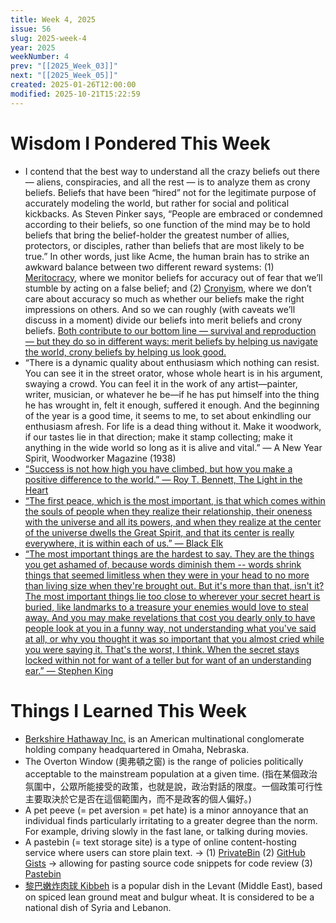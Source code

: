 ```yaml
---
title: Week 4, 2025
issue: 56
slug: 2025-week-4
year: 2025
weekNumber: 4
prev: "[[2025_Week_03]]"
next: "[[2025_Week_05]]"
created: 2025-01-26T12:00:00
modified: 2025-10-21T15:22:59
---
```


# Wisdom I Pondered This Week

* I contend that the best way to understand all the crazy beliefs out there — aliens, conspiracies, and all the rest — is to analyze them as crony beliefs. Beliefs that have been “hired” not for the legitimate purpose of accurately modeling the world, but rather for social and political kickbacks. As Steven Pinker says, “People are embraced or condemned according to their beliefs, so one function of the mind may be to hold beliefs that bring the belief-holder the greatest number of allies, protectors, or disciples, rather than beliefs that are most likely to be true.” In other words, just like Acme, the human brain has to strike an awkward balance between two different reward systems: (1) [Meritocracy](https://dictionary.cambridge.org/zht/%E8%A9%9E%E5%85%B8/%E8%8B%B1%E8%AA%9E-%E6%BC%A2%E8%AA%9E-%E7%B9%81%E9%AB%94/meritocracy), where we monitor beliefs for accuracy out of fear that we’ll stumble by acting on a false belief; and (2) [Cronyism](https://dictionary.cambridge.org/zht/%E8%A9%9E%E5%85%B8/%E8%8B%B1%E8%AA%9E-%E6%BC%A2%E8%AA%9E-%E7%B9%81%E9%AB%94/cronyism), where we don’t care about accuracy so much as whether our beliefs make the right impressions on others. And so we can roughly (with caveats we’ll discuss in a moment) divide our beliefs into merit beliefs and crony beliefs. [Both contribute to our bottom line — survival and reproduction — but they do so in different ways: merit beliefs by helping us navigate the world, crony beliefs by helping us look good.](https://meltingasphalt.com/crony-beliefs/)
* “There is a dynamic quality about enthusiasm which nothing can resist. You can see it in the street orator, whose whole heart is in his argument, swaying a crowd. You can feel it in the work of any artist—painter, writer, musician, or whatever he be—if he has put himself into the thing he has wrought in, felt it enough, suffered it enough. And the beginning of the year is a good time, it seems to me, to set about enkindling our enthusiasm afresh. For life is a dead thing without it. Make it woodwork, if our tastes lie in that direction; make it stamp collecting; make it anything in the wide world so long as it is alive and vital.” — A New Year Spirit, Woodworker Magazine (1938)
* [“Success is not how high you have climbed, but how you make a positive difference to the world.” — Roy T. Bennett, The Light in the Heart](https://www.goodreads.com/quotes/7973134-success-is-not-how-high-you-have-climbed-but-how)
* [“The first peace, which is the most important, is that which comes within the souls of people when they realize their relationship, their oneness with the universe and all its powers, and when they realize at the center of the universe dwells the Great Spirit, and that its center is really everywhere, it is within each of us.” — Black Elk](https://www.goodreads.com/quotes/15888-the-first-peace-which-is-the-most-important-is-that)
* [“The most important things are the hardest to say. They are the things you get ashamed of, because words diminish them -- words shrink things that seemed limitless when they were in your head to no more than living size when they're brought out. But it's more than that, isn't it? The most important things lie too close to wherever your secret heart is buried, like landmarks to a treasure your enemies would love to steal away. And you may make revelations that cost you dearly only to have people look at you in a funny way, not understanding what you've said at all, or why you thought it was so important that you almost cried while you were saying it. That's the worst, I think. When the secret stays locked within not for want of a teller but for want of an understanding ear.” — Stephen King](https://www.goodreads.com/quotes/39893-the-most-important-things-are-the-hardest-to-say-they)

# Things I Learned This Week

* [Berkshire Hathaway Inc.](https://www.berkshirehathaway.com/) is an American multinational conglomerate holding company headquartered in Omaha, Nebraska.
* The Overton Window (奧弗頓之窗) is the range of policies politically acceptable to the mainstream population at a given time. (指在某個政治氛圍中，公眾所能接受的政策，也就是說，政治對話的限度。一個政策可行性主要取決於它是否在這個範圍內，而不是政客的個人偏好。)
* A pet peeve (= pet aversion = pet hate) is a minor annoyance that an individual finds particularly irritating to a greater degree than the norm. For example, driving slowly in the fast lane, or talking during movies.
* A pastebin (= text storage site) is a type of online content-hosting service where users can store plain text. → (1) [PrivateBin](https://github.com/PrivateBin/PrivateBin) (2) [GitHub Gists](https://gist.github.com/) → allowing for pasting source code snippets for code review (3) [Pastebin](https://pastebin.com/)
* [黎巴嫩炸肉球 Kibbeh](https://www.google.com/search?q=Kibbeh) is a popular dish in the Levant (Middle East), based on spiced lean ground meat and bulgur wheat. It is considered to be a national dish of Syria and Lebanon.
